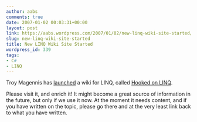 ```yaml
---
author: aabs
comments: true
date: 2007-01-02 00:03:31+00:00
layout: post
link: https://aabs.wordpress.com/2007/01/02/new-linq-wiki-site-started/
slug: new-linq-wiki-site-started
title: New LINQ Wiki Site Started
wordpress_id: 339
tags:
- C#
- LINQ
---
```


Troy Magennis has [launched](http://aspiring-technology.com/blogs/troym/archive/2006/12/28/77.aspx) a wiki for LINQ, called [Hooked on LINQ](http://www.hookedonlinq.com/MainPage.ashx).


Please visit it, and enrich it! It might become a great source of information in the future, but only if we use it now. At the moment it needs content, and if you have written on the topic, please go there and at the very least link back to what you have written.
